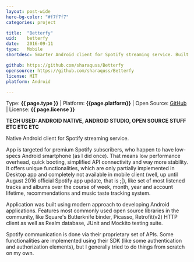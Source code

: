 ```yaml
---
layout: post-wide
hero-bg-color: "#f7f7f7"
categories: project

title:  "Betterfy"
uid:    betterfy
date:   2016-09-11
type:   Mobile
shortdesc: Smarter Android client for Spotify streaming service. Built with Spotify SDK and their proprietary API.

github: https://github.com/sharaquss/Betterfy
opensource: https://github.com/sharaquss/Betterfy
license: MIT
platform: Android

---
```


<p class="meta">Type: <strong>{{ page.type }}</strong>  |  Platform: <strong>{{page.platform}}</strong>  |  Open Source: <a href="{{page.github}}">GitHub</a>  |  License: <strong>{{ page.license }}</strong></p>

<p><strong>TECH USED: ANDROID NATIVE, ANDROID STUDIO, OPEN SOURCE STUFF ETC ETC ETC</strong></p>

<p>
    Native Android client for Spotify streaming service.
</p>

<p>
    App is targeted for premium Spotify subscribers, who happen to have low-specs Android smartphone (as I did once). That means low performance overhead, quick booting, simplified API connectivity and way more stability.
    It offers unique functionalities, which are only partially implemented in Desktop app and completely not available in mobile client (well, up until August 2016 official Spotify app update, that is ;[), like set of most listened tracks and albums over the course of week, month, year and account lifetime, recommendations and music taste tracking system.   
</p>

<p>
    Application was built using modern approach to developing Android applications. 
    Features most commonly used open source libraries in the community, like Square's Butterknife binder, Picasso, Retrofit(v2) HTTP client as well as Realm database, JUnit and Mockito testing suite.
</p>

<p>
    Spotify communication is done via their proprietary set of APIs. 
    Some functionalities are implemented using their SDK (like some authentication and authorization elements), but I generally tried to do things from scratch on my own.
</p>